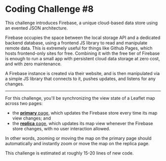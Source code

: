 # Coding Challenge #8

This challenge introduces Firebase, a unique cloud-based data store using an evented JSON architecture.

Firebase occupies the space between the local storage API and a dedicated backend database, using a frontend JS library to read and manipulate remote data. This is extremely useful for things like Github Pages, which hosts frontend-only sites for free. Combining it with the free tier of Firebase is enough to run a small app with persistent cloud data storage at zero cost, and with zero maintenance.

A Firebase instance is created via their website, and is then manipulated via a simple JS library that connects to it, pushes updates, and listens for any changes.

---

For this challenge, you'll be synchronizing the view state of a Leaflet map across two pages:

* the [**primary** page](./primary.html), which updates the Firebase store every time its map view changes; and
* the [**replica** page](./replica.html), which updates its map view whenever the Firebase store changes, with no user interaction allowed.

In other words, zooming or moving the map on the primary page should automatically and instantly zoom or move the map on the replica page.

This challenge is estimated at roughly 15-20 lines of new code.